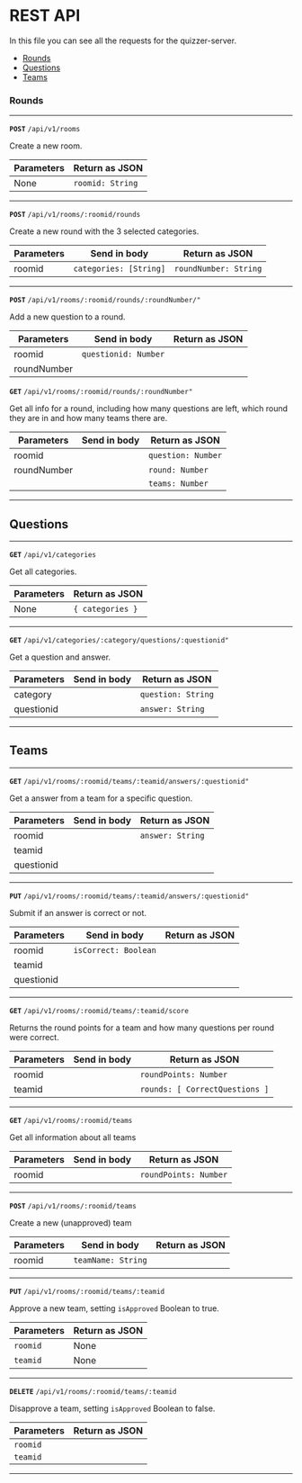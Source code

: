 # REST API
In this file you can see all the requests for the quizzer-server.

- [Rounds](#rounds)
- [Questions](#questions)
- [Teams](#teams)


### Rounds
---

**`POST`** `/api/v1/rooms`

Create a new room.

| Parameters    | Return  as JSON           |
|---------------|---------------------------|
| None          | ``roomid: String``       |

---

**`POST`** `/api/v1/rooms/:roomid/rounds`

Create a new round with the 3 selected categories.

| Parameters    | Send in body              | Return as JSON            |
|---------------|---------------------------|---------------------------|
| roomid        | ``categories: [String]``  | ``roundNumber: String``   |

---

**`POST`** `/api/v1/rooms/:roomid/rounds/:roundNumber/"`

Add a new question to a round.

| Parameters    | Send in body              | Return as JSON            |
|---------------|---------------------------|---------------------------|
| roomid        | ``questionid: Number``    |                           |
| roundNumber   |                           |                           |


**`GET`** `/api/v1/rooms/:roomid/rounds/:roundNumber"`

Get all info for a round, including how many questions are left, which round they are in and how many teams there are.

| Parameters    | Send in body              | Return as JSON            |
|---------------|---------------------------|---------------------------|
| roomid        |                           | ``question: Number``      |
| roundNumber   |                           | ``round: Number``         |
|               |                           | ``teams: Number``         |

---

## Questions

---

**`GET`** `/api/v1/categories`

Get all categories.

| Parameters    | Return as JSON            |
|---------------|---------------------------|
| None          | ``{ categories }``        |

---

**`GET`** `/api/v1/categories/:category/questions/:questionid"`

Get a question and answer.

| Parameters    | Send in body              | Return as JSON            |
|---------------|---------------------------|---------------------------|
| category      |                           | ``question: String``      |
| questionid    |                           | ``answer: String``        |

--- 

## Teams

---

**`GET`** `/api/v1/rooms/:roomid/teams/:teamid/answers/:questionid"`

Get a answer from a team for a specific question.

| Parameters    | Send in body              | Return as JSON            |
|---------------|---------------------------|---------------------------|
| roomid        |                           | ``answer: String``        |
| teamid        |                           |                           |
| questionid    |                           |                           |

---

**`PUT`** `/api/v1/rooms/:roomid/teams/:teamid/answers/:questionid"`

Submit if an answer is correct or not.

| Parameters    | Send in body              | Return as JSON            |
|---------------|---------------------------|---------------------------|
| roomid        | ``isCorrect: Boolean``    |                           |
| teamid        |                           |                           |
| questionid    |                           |                           |

---

**`GET`** `/api/v1/rooms/:roomid/teams/:teamid/score`

Returns the round points for a team and how many questions per round were correct.

| Parameters    | Send in body              | Return as JSON                  |
|---------------|---------------------------|---------------------------------|
| roomid        |                           | ``roundPoints: Number``         |
| teamid        |                           | ``rounds: [ CorrectQuestions ]``|

---

**`GET`** `/api/v1/rooms/:roomid/teams`

Get all information about all teams

| Parameters    | Send in body              | Return as JSON                  |
|---------------|---------------------------|---------------------------------|
| roomid        |                           | ``roundPoints: Number``         |

---

**`POST`** `/api/v1/rooms/:roomid/teams`

Create a new (unapproved) team

| Parameters    | Send in body              | Return as JSON                  |
|---------------|---------------------------|---------------------------------|
| roomid        | ``teamName: String``      |                                 |

---


**`PUT`** `/api/v1/rooms/:roomid/teams/:teamid`

Approve a new team, setting ``isApproved`` Boolean to true.

| Parameters    | Return as JSON            |
|---------------|---------------------------|
| ``roomid``    | None                      |
| ``teamid``    | None                      |

---

**`DELETE`** `/api/v1/rooms/:roomid/teams/:teamid`

Disapprove a team, setting ``isApproved`` Boolean to false.

| Parameters    | Return as JSON            |
|---------------|---------------------------|
| ``roomid``    |                           |
| ``teamid``    |                           |

---